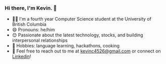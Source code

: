 ### Hi there, I'm Kevin. 👋
- 👨‍💻 I'm a fourth year Computer Science student at the University of British Columbia
- 😄 Pronouns: he/him
- 😊 Passionate about the latest technology, stocks, and building interpersonal relationships
- 🎨 Hobbies: language learning, hackathons, cooking
- 📎 Feel free to reach out to me at kevinc4526@gmail.com or connect on [Linkedin](https://www.linkedin.com/in/kevinchen452/)!


<!--
- 🔭 I’m currently working on ...
- 🌱 I’m currently learning ...
- 👯 I’m looking to collaborate on ...
- 🤔 I’m looking for help with ...
- 💬 Ask me about ...
- 📫 How to reach me: ...

- ⚡ Fun fact: ...
-->
